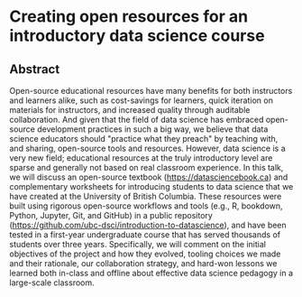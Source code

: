 # Creating open resources for an introductory data science course

## Abstract

Open-source educational resources have many benefits for
both instructors and learners alike, such as cost-savings for learners,
quick iteration on materials for instructors, and increased
quality through auditable collaboration.
And given that the field of data science has embraced open-source development practices in such a big way, 
we believe that data science educators should "practice what they preach"
by teaching with, and sharing, open-source tools and resources. 
However, data science is a very new field; educational resources
at the truly introductory level are sparse and generally not based on real classroom experience.
In this talk, we will discuss an open-source textbook (https://datasciencebook.ca) 
and complementary worksheets
for introducing students to data science that we have created at the University of British Columbia.
These resources were built using rigorous open-source workflows 
and tools (e.g., R, bookdown, Python, Jupyter, Git, and GitHub)
in a public repository (https://github.com/ubc-dsci/introduction-to-datascience),
and have been tested in a first-year undergraduate course that has served thousands of students over three years. 
Specifically, we will comment on the initial objectives of the
project and how they evolved, tooling choices we made and their rationale, our
collaboration strategy, and hard-won lessons we learned both in-class and offline
about effective data science pedagogy in a large-scale classroom.
